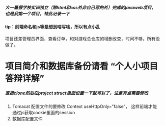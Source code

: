 ##### 大一暑假学校实训独立（除html和css外非自己写的外）完成的javaweb项目，也是我第一个项目，特此记录一下
#### tip：前端命名和js等是想到啥写啥，所以有点小乱



项目还差管理员界面，查看订单，和对游戏总仓库的增删改查，时间不够，所有没做了。

# 项目简介和数据库备份请看 “个人小项目答辩详解”
##### 直接clone然后在project struct里面设置一下就可以了，注意有点需要修改
1. Tomacat 配置文件的要修改  Context useHttpOnly="false"， 这样前端才能通过js获取cookie里面的session
2. 数据库配置文件

